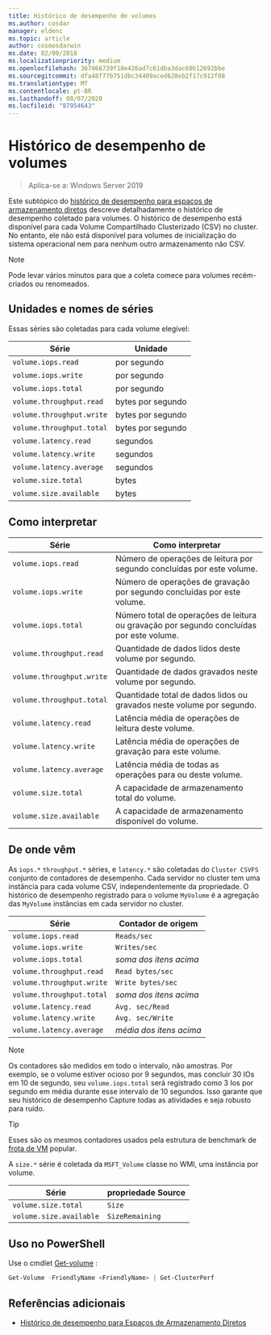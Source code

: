```yaml
---
title: Histórico de desempenho de volumes
ms.author: cosdar
manager: eldenc
ms.topic: article
author: cosmosdarwin
ms.date: 02/09/2018
ms.localizationpriority: medium
ms.openlocfilehash: 367866739f18e426ad7c61dba3dac60b12692bbe
ms.sourcegitcommit: dfa48f77b751dbc34409aced628eb2f17c912f08
ms.translationtype: MT
ms.contentlocale: pt-BR
ms.lasthandoff: 08/07/2020
ms.locfileid: "87954643"
---
```

# <a name="performance-history-for-volumes"></a>Histórico de desempenho de volumes

> Aplica-se a: Windows Server 2019

Este subtópico do [histórico de desempenho para espaços de armazenamento diretos](performance-history.md) descreve detalhadamente o histórico de desempenho coletado para volumes. O histórico de desempenho está disponível para cada Volume Compartilhado Clusterizado (CSV) no cluster. No entanto, ele não está disponível para volumes de inicialização do sistema operacional nem para nenhum outro armazenamento não CSV.

   > [!NOTE]
   > Pode levar vários minutos para que a coleta comece para volumes recém-criados ou renomeados.

## <a name="series-names-and-units"></a>Unidades e nomes de séries

Essas séries são coletadas para cada volume elegível:

| Série                    | Unidade             |
|---------------------------|------------------|
| `volume.iops.read`        | por segundo       |
| `volume.iops.write`       | por segundo       |
| `volume.iops.total`       | por segundo       |
| `volume.throughput.read`  | bytes por segundo |
| `volume.throughput.write` | bytes por segundo |
| `volume.throughput.total` | bytes por segundo |
| `volume.latency.read`     | segundos          |
| `volume.latency.write`    | segundos          |
| `volume.latency.average`  | segundos          |
| `volume.size.total`       | bytes            |
| `volume.size.available`   | bytes            |

## <a name="how-to-interpret"></a>Como interpretar

| Série                    | Como interpretar                                                              |
|---------------------------|-------------------------------------------------------------------------------|
| `volume.iops.read`        | Número de operações de leitura por segundo concluídas por este volume.                |
| `volume.iops.write`       | Número de operações de gravação por segundo concluídas por este volume.               |
| `volume.iops.total`       | Número total de operações de leitura ou gravação por segundo concluídas por este volume. |
| `volume.throughput.read`  | Quantidade de dados lidos deste volume por segundo.                            |
| `volume.throughput.write` | Quantidade de dados gravados neste volume por segundo.                           |
| `volume.throughput.total` | Quantidade total de dados lidos ou gravados neste volume por segundo.        |
| `volume.latency.read`     | Latência média de operações de leitura deste volume.                          |
| `volume.latency.write`    | Latência média de operações de gravação para este volume.                           |
| `volume.latency.average`  | Latência média de todas as operações para ou deste volume.                     |
| `volume.size.total`       | A capacidade de armazenamento total do volume.                                     |
| `volume.size.available`   | A capacidade de armazenamento disponível do volume.                                 |

## <a name="where-they-come-from"></a>De onde vêm

As `iops.*` `throughput.*` séries, e `latency.*` são coletadas do `Cluster CSVFS` conjunto de contadores de desempenho. Cada servidor no cluster tem uma instância para cada volume CSV, independentemente da propriedade. O histórico de desempenho registrado para o volume `MyVolume` é a agregação das `MyVolume` instâncias em cada servidor no cluster.

| Série                    | Contador de origem         |
|---------------------------|------------------------|
| `volume.iops.read`        | `Reads/sec`            |
| `volume.iops.write`       | `Writes/sec`           |
| `volume.iops.total`       | *soma dos itens acima*     |
| `volume.throughput.read`  | `Read bytes/sec`       |
| `volume.throughput.write` | `Write bytes/sec`      |
| `volume.throughput.total` | *soma dos itens acima*     |
| `volume.latency.read`     | `Avg. sec/Read`        |
| `volume.latency.write`    | `Avg. sec/Write`       |
| `volume.latency.average`  | *média dos itens acima* |

   > [!NOTE]
   > Os contadores são medidos em todo o intervalo, não amostras. Por exemplo, se o volume estiver ocioso por 9 segundos, mas concluir 30 IOs em 10 de segundo, seu `volume.iops.total` será registrado como 3 Ios por segundo em média durante esse intervalo de 10 segundos. Isso garante que seu histórico de desempenho Capture todas as atividades e seja robusto para ruído.

   > [!TIP]
   > Esses são os mesmos contadores usados pela estrutura de benchmark de [frota de VM](https://github.com/Microsoft/diskspd/blob/master/Frameworks/VMFleet/watch-cluster.ps1) popular.

A `size.*` série é coletada da `MSFT_Volume` classe no WMI, uma instância por volume.

| Série                    | propriedade Source |
|---------------------------|-----------------|
| `volume.size.total`       | `Size`          |
| `volume.size.available`   | `SizeRemaining` |

## <a name="usage-in-powershell"></a>Uso no PowerShell

Use o cmdlet [Get-volume](/powershell/module/storage/get-volume) :

```PowerShell
Get-Volume -FriendlyName <FriendlyName> | Get-ClusterPerf
```

## <a name="additional-references"></a>Referências adicionais

- [Histórico de desempenho para Espaços de Armazenamento Diretos](performance-history.md)
